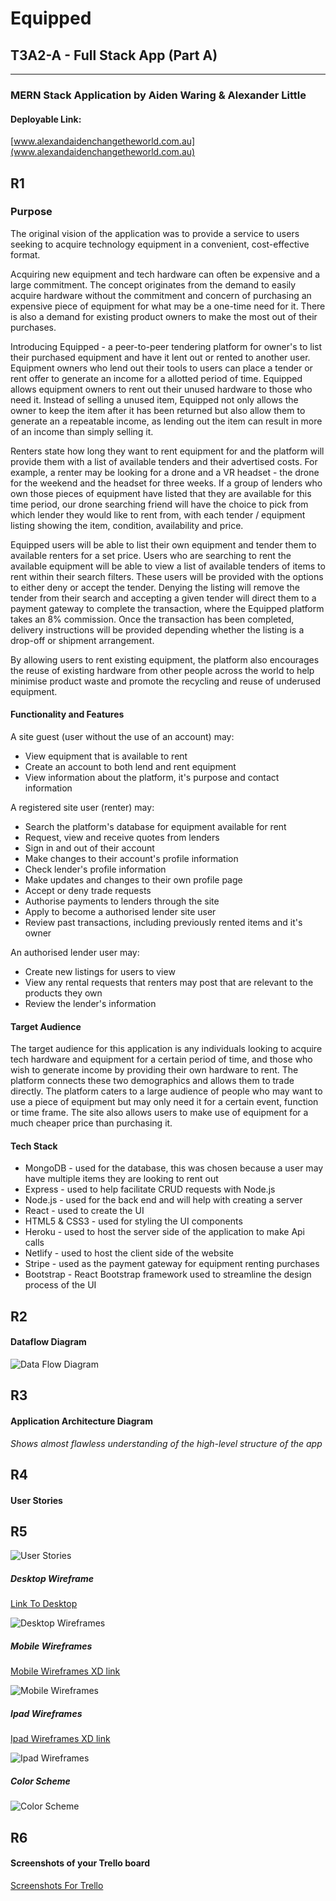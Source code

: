 # Equipped

## T3A2-A - Full Stack App (Part A)

---

### MERN Stack Application by Aiden Waring & Alexander Little

#### Deployable Link:

[www.alexandaidenchangetheworld.com.au](www.alexandaidenchangetheworld.com.au)

## R1

### Purpose

The original vision of the application was to provide a service to users seeking to acquire technology equipment in a convenient, cost-effective format.

Acquiring new equipment and tech hardware can often be expensive and a large commitment. The concept originates from the demand to easily acquire hardware without the commitment and concern of purchasing an expensive piece of equipment for what may be a one-time need for it. There is also a demand for existing product owners to make the most out of their purchases.

Introducing Equipped - a peer-to-peer tendering platform for owner's to list their purchased equipment and have it lent out or rented to another user. Equipment owners who lend out their tools to users can place a tender or rent offer to generate an income for a allotted period of time. Equipped allows equipment owners to rent out their unused hardware to those who need it. Instead of selling a unused item, Equipped not only allows the owner to keep the item after it has been returned but also allow them to generate an a repeatable income, as lending out the item can result in more of an income than simply selling it.

Renters state how long they want to rent equipment for and the platform will provide them with a list of available tenders and their advertised costs. For example, a renter may be looking for a drone and a VR headset - the drone for the weekend and the headset for three weeks. If a group of lenders who own those pieces of equipment have listed that they are available for this time period, our drone searching friend will have the choice to pick from which lender they would like to rent from, with each tender / equipment listing showing the item, condition, availability and price.

Equipped users will be able to list their own equipment and tender them to available renters for a set price. Users who are searching to rent the available equipment will be able to view a list of available tenders of items to rent within their search filters. These users will be provided with the options to either deny or accept the tender. Denying the listing will remove the tender from their search and accepting a given tender will direct them to a payment gateway to complete the transaction, where the Equipped platform takes an 8% commission. Once the transaction has been completed, delivery instructions will be provided depending whether the listing is a drop-off or shipment arrangement.

By allowing users to rent existing equipment, the platform also encourages the reuse of existing hardware from other people across the world to help minimise product waste and promote the recycling and reuse of underused equipment.

#### Functionality and Features

A site guest (user without the use of an account) may:

* View equipment that is available to rent
* Create an account to both lend and rent equipment
* View information about the platform, it's purpose and contact information

A registered site user (renter) may:

* Search the platform's database for equipment available for rent
* Request, view and receive quotes from lenders
* Sign in and out of their account
* Make changes to their account's profile information
* Check lender's profile information
* Make updates and changes to their own profile page
* Accept or deny trade requests
* Authorise payments to lenders through the site
* Apply to become a authorised lender site user
* Review past transactions, including previously rented items and it's owner

An authorised lender user may:

* Create new listings for users to view
* View any rental requests that renters may post that are relevant to the products they own
* Review the lender's information

#### Target Audience

The target audience for this application is any individuals looking to acquire tech hardware and equipment for a certain period of time, and those who wish to generate income by providing their own hardware to rent. The platform connects these two demographics and allows them to trade directly. The platform caters to a large audience of people who may want to use a piece of equipment but may only need it for a certain event, function or time frame. The site also allows users to make use of equipment for a much cheaper price than purchasing it.

#### Tech Stack

* MongoDB - used for the database, this was chosen because a user may have multiple items they are looking to rent out
* Express -  used to help facilitate CRUD requests with Node.js
* Node.js -  used for the back end and will help with creating a server
* React -  used to create the UI
* HTML5 & CSS3 - used for styling the UI components
* Heroku - used to host the server side of the application to make Api calls
* Netlify - used to host the client side of the website
* Stripe - used as the payment gateway for equipment renting purchases
* Bootstrap - React Bootstrap framework used to streamline the design process of the UI

## R2

#### Dataflow Diagram

![Data Flow Diagram](./docs/DFD/equipped-dfd.png)

## R3

#### Application Architecture Diagram

*Shows almost flawless understanding of the high-level structure of the app*

## R4

#### User Stories

## R5

![User Stories](./docs/Trello-screenshots/user-stories.png)

##### Desktop Wireframe 

[Link To Desktop](https://xd.adobe.com/view/4879c0bc-ca88-400b-8dac-c6e975d3a069-1d2a/)

![Desktop Wireframes](./docs/wireframes/equiped-wireframes-desktop.png)

##### Mobile Wireframes

[Mobile Wireframes XD link](https://xd.adobe.com/view/9969e417-1bb0-4aa3-ac64-84d3a211d9ec-cc3a/)

![Mobile Wireframes](./docs/wireframes/equiped-wireframes-mobile.png)

##### Ipad Wireframes

[Ipad Wireframes XD link](https://xd.adobe.com/view/ca7c010e-4c3a-4b6c-aea4-5d078954395b-9f2f/)

![Ipad Wireframes](./docs/wireframes/ipads-wireframes.png)

##### Color Scheme

![Color Scheme](./docs/Equipped-colors.png)

## R6

#### Screenshots of your Trello board 

[Screenshots For Trello](./docs/Trello-screenshots)
